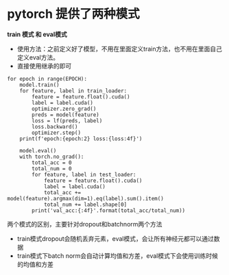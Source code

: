 # pytorch 提供了两种模式

**train 模式 和 eval模式**

- 使用方法：之前定义好了模型，不用在里面定义train方法，也不用在里面自己定义eval方法。
- 直接使用继承的即可

```
for epoch in range(EPOCH):
    model.train()
    for feature, label in train_loader:
        feature = feature.float().cuda()
        label = label.cuda()
        optimizer.zero_grad()
        preds = model(feature)
        loss = lf(preds, label)
        loss.backward()
        optimizer.step()
    print(f'epoch:{epoch:2} loss:{loss:4f}')

    model.eval()
    with torch.no_grad():
        total_acc = 0
        total_num = 0
        for feature, label in test_loader:
            feature = feature.float().cuda()
            label = label.cuda()
            total_acc += model(feature).argmax(dim=1).eq(label).sum().item()
            total_num += label.shape[0]
        print('val_acc:{:4f}'.format(total_acc/total_num))
```

两个模式的区别，主要针对dropout和batchnorm两个方法

- train模式dropout会随机丢弃元素，eval模式，会让所有神经元都可以通过数据
- train模式下batch norm会自动计算均值和方差，eval模式下会使用训练时候的均值和方差

